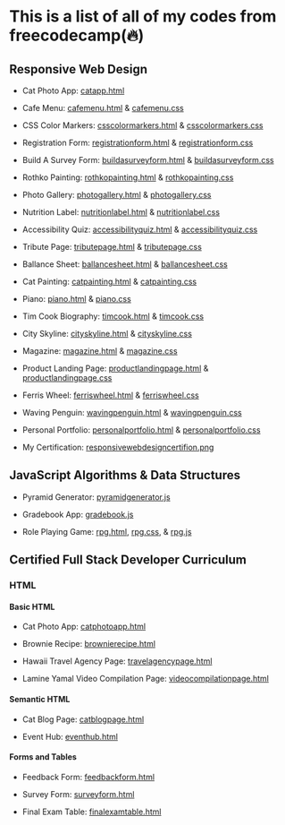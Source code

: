 <h1>This is a list of all of my codes from freecodecamp(🔥)</h1>

<h2>Responsive Web Design</h2>

- Cat Photo App: <a href="https://github.com/bcflores11/free.code.camp/blob/main/Responsive%20Web%20Design/catapp.html">catapp.html</a>

- Cafe Menu: <a href="https://github.com/bcflores11/free.code.camp/blob/main/Responsive%20Web%20Design/cafemenu.html">cafemenu.html</a> & <a href="https://github.com/bcflores11/free.code.camp/blob/main/Responsive%20Web%20Design/cafemenu.css">cafemenu.css</a>

- CSS Color Markers: <a href="https://github.com/bcflores11/free.code.camp/blob/main/Responsive%20Web%20Design/csscolormarkers.html">csscolormarkers.html</a> & <a href="https://github.com/bcflores11/free.code.camp/blob/main/Responsive%20Web%20Design/csscolormarkers.css">csscolormarkers.css</a>

- Registration Form: <a href="https://github.com/bcflores11/free.code.camp/blob/main/Responsive%20Web%20Design/registrationform.html">registrationform.html</a> & <a href="https://github.com/bcflores11/free.code.camp/blob/main/Responsive%20Web%20Design/registrationform.css">registrationform.css</a>

- Build A Survey Form: <a href="https://github.com/bcflores11/free.code.camp/blob/main/Responsive%20Web%20Design/buildasurveyform.html">buildasurveyform.html</a> & <a href="https://github.com/bcflores11/free.code.camp/blob/main/Responsive%20Web%20Design/buildasurveyform.css">buildasurveyform.css</a>

- Rothko Painting: <a href="https://github.com/bcflores11/free.code.camp/blob/main/Responsive%20Web%20Design/rothkopainting.html">rothkopainting.html</a> & <a href="https://github.com/bcflores11/free.code.camp/blob/main/Responsive%20Web%20Design/rothkopainting.css">rothkopainting.css</a>

- Photo Gallery: <a href="https://github.com/bcflores11/free.code.camp/blob/main/Responsive%20Web%20Design/photogallery.html">photogallery.html</a> & <a href="https://github.com/bcflores11/free.code.camp/blob/main/Responsive%20Web%20Design/photogallery.css">photogallery.css</a>

- Nutrition Label: <a href="https://github.com/bcflores11/free.code.camp/blob/main/Responsive%20Web%20Design/nutritionlabel.html">nutritionlabel.html</a> & <a href="https://github.com/bcflores11/free.code.camp/blob/main/Responsive%20Web%20Design/nutritionlabel.css">nutritionlabel.css</a>

- Accessibility Quiz: <a href="https://github.com/bcflores11/free.code.camp/blob/main/Responsive%20Web%20Design/accessibilityquiz.html">accessibilityquiz.html</a> & <a href="https://github.com/bcflores11/free.code.camp/blob/main/Responsive%20Web%20Design/accessibilityquiz.css">accessibilityquiz.css</a>

- Tribute Page: <a href="https://github.com/bcflores11/free.code.camp/blob/main/Responsive%20Web%20Design/tributepage.html">tributepage.html</a> & <a href="https://github.com/bcflores11/free.code.camp/blob/main/Responsive%20Web%20Design/tributepage.css">tributepage.css</a>

- Ballance Sheet: <a href="https://github.com/bcflores11/free.code.camp/blob/main/Responsive%20Web%20Design/ballancesheet.html">ballancesheet.html</a> & <a href="https://github.com/bcflores11/free.code.camp/blob/main/Responsive%20Web%20Design/ballancesheet.css">ballancesheet.css</a>

- Cat Painting: <a href="https://github.com/bcflores11/free.code.camp/blob/main/Responsive%20Web%20Design/catpainting.html">catpainting.html</a> & <a href="https://github.com/bcflores11/free.code.camp/blob/main/Responsive%20Web%20Design/catpainting.css">catpainting.css</a>

- Piano: <a href="https://github.com/bcflores11/free.code.camp/blob/main/Responsive%20Web%20Design/piano.html">piano.html</a> & <a href="https://github.com/bcflores11/free.code.camp/blob/main/Responsive%20Web%20Design/piano.css">piano.css</a>

- Tim Cook Biography: <a href="https://github.com/bcflores11/free.code.camp/blob/main/Responsive%20Web%20Design/timcook.html">timcook.html</a> & <a href="https://github.com/bcflores11/free.code.camp/blob/main/Responsive%20Web%20Design/timcook.css">timcook.css</a>

- City Skyline: <a href="https://github.com/bcflores11/free.code.camp/blob/main/Responsive%20Web%20Design/cityskyline.html">cityskyline.html</a> & <a href="https://github.com/bcflores11/free.code.camp/blob/main/Responsive%20Web%20Design/cityskyline.css">cityskyline.css</a>

- Magazine: <a href="https://github.com/bcflores11/free.code.camp/blob/main/Responsive%20Web%20Design/magazine.html">magazine.html</a> & <a href="https://github.com/bcflores11/free.code.camp/blob/main/Responsive%20Web%20Design/magazine.css">magazine.css</a>

- Product Landing Page: <a href="https://github.com/bcflores11/free.code.camp/blob/main/Responsive%20Web%20Design/productlandingpage.html">productlandingpage.html</a> & <a href="https://github.com/bcflores11/free.code.camp/blob/main/Responsive%20Web%20Design/productlandingpage.css">productlandingpage.css</a>

- Ferris Wheel: <a href="https://github.com/bcflores11/free.code.camp/blob/main/Responsive%20Web%20Design/ferriswheel.html">ferriswheel.html</a> & <a href="https://github.com/bcflores11/free.code.camp/blob/main/Responsive%20Web%20Design/ferriswheel.css">ferriswheel.css</a>

- Waving Penguin: <a href="https://github.com/bcflores11/free.code.camp/blob/main/Responsive%20Web%20Design/wavingpenguin.html">wavingpenguin.html</a> & <a href="https://github.com/bcflores11/free.code.camp/blob/main/Responsive%20Web%20Design/wavingpenguin.css">wavingpenguin.css</a>

- Personal Portfolio: <a href="https://github.com/bcflores11/free.code.camp/blob/main/Responsive%20Web%20Design/personalportfolio.html">personalportfolio.html</a> & <a href="https://github.com/bcflores11/free.code.camp/blob/main/Responsive%20Web%20Design/personalportfolio.css">personalportfolio.css</a>

- My Certification: <a href="https://github.com/bcflores11/free.code.camp/blob/main/Responsive%20Web%20Design/responsivewebdesigncertifion.png">responsivewebdesigncertifion.png</a>

<h2>JavaScript Algorithms & Data Structures</h2>

- Pyramid Generator: <a href="https://github.com/bcflores11/free.code.camp/blob/main/JavaScript%20Algorithms%20%26%20Data%20Structures/pyramidgenerator.js">pyramidgenerator.js</a>

- Gradebook App: <a href="https://github.com/bcflores11/free.code.camp/blob/main/JavaScript%20Algorithms%20%26%20Data%20Structures/gradebook.js">gradebook.js</a>

- Role Playing Game: <a href="https://github.com/bcflores11/free.code.camp/blob/main/JavaScript%20Algorithms%20%26%20Data%20Structures/rpg.html">rpg.html</a>, <a href="https://github.com/bcflores11/free.code.camp/blob/main/JavaScript%20Algorithms%20%26%20Data%20Structures/rpg.css">rpg.css</a>, & <a href="https://github.com/bcflores11/free.code.camp/blob/main/JavaScript%20Algorithms%20%26%20Data%20Structures/rpg.js">rpg.js</a>

<h2>Certified Full Stack Developer Curriculum</h2>

<h3>HTML</h3>

<h4>Basic HTML</h4>

- Cat Photo App: <a href="https://github.com/bcflores11/free.code.camp/blob/main/Certified%20Full%20Stack%20Developer%20Curriculum/catphotoapp.html">catphotoapp.html</a>

- Brownie Recipe: <a href="https://github.com/bcflores11/free.code.camp/blob/main/Certified%20Full%20Stack%20Developer%20Curriculum/brownierecipe.html">brownierecipe.html</a>

- Hawaii Travel Agency Page: <a href="https://github.com/bcflores11/free.code.camp/blob/main/Certified%20Full%20Stack%20Developer%20Curriculum/travelagencypage.html">travelagencypage.html</a>

- Lamine Yamal Video Compilation Page: <a href="https://github.com/bcflores11/free.code.camp/blob/main/Certified%20Full%20Stack%20Developer%20Curriculum/videocompilationpage.html">videocompilationpage.html</a>

<h4>Semantic HTML</h4>

- Cat Blog Page: <a href="https://github.com/bcflores11/free.code.camp/blob/main/Certified%20Full%20Stack%20Developer%20Curriculum/catblogpage.html">catblogpage.html</a>

- Event Hub: <a href="https://github.com/bcflores11/free.code.camp/blob/main/Certified%20Full%20Stack%20Developer%20Curriculum/eventhub.html">eventhub.html</a>

<h4>Forms and Tables</h4>

- Feedback Form: <a href="https://github.com/bcflores11/free.code.camp/blob/main/Certified%20Full%20Stack%20Developer%20Curriculum/feedbackform.html">feedbackform.html</a>

- Survey Form: <a href="https://github.com/bcflores11/free.code.camp/blob/main/Certified%20Full%20Stack%20Developer%20Curriculum/surveyform.html">surveyform.html</a>

- Final Exam Table: <a href="https://github.com/bcflores11/free.code.camp/blob/main/Certified%20Full%20Stack%20Developer%20Curriculum/finalexamtable.html">finalexamtable.html</a>
